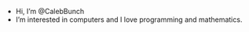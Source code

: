 - Hi, I’m @CalebBunch
- I’m interested in computers and I love programming and mathematics.


<!---
CalebBunch/CalebBunch is a ✨ special ✨ repository because its `README.md` (this file) appears on your GitHub profile.
You can click the Preview link to take a look at your changes.
--->
